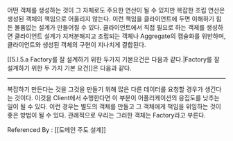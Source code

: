 
어떤 객체를 생성하는 것이 그 자체로도 주요한 연산이 될 수 있지만 복잡한 조립 연산은 생성된 객체의 책임으로 어울리지 않는다. 이런 책임을 클라이언트에 두면 이해하기 힘든 볼품없는 설계가 만들어질 수 있다. 클라이언트에서 직접 필요로 하는 객체를 생성하면 클라이언트 설계가 지저분해지고 조립되는 객체나 Aggregate의 캡슐화를 위반하며, 클라이언트와 생성된 객체의 구현이 지나치게 결합된다.

[[5.l.5.a Factory를 잘 설계하기 위한 두가지 기본요건은 다음과 같다.|Factory를 잘 설계하기 위한 두 가지 기본 요건]]은 다음과 같다. 

------

복잡하기 만든다는 것을 그것을 만들기 위해 많은 다른 데이터를 요청할 경우가 생긴다는 것이다. 이것을 Client에서 수행한다면 이 부분이 어플리케이션의 응집도를 낮추는 일이 될 수 있다. 이런 경우는 별도의 객체를 만들고 그 객체에게 책임을 위임하는 것이 좋은 방법이 될 수 있다. 관례적으로 우리는 그러한 객체는 Factory라고 부른다.

Referenced By : [[도메인 주도 설계]]